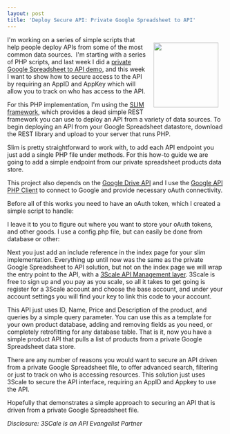 ```yaml
---
layout: post
title: 'Deploy Secure API: Private Google Spreadsheet to API'
---
```

<p><img style="padding: 15px;" src="https://s3.amazonaws.com/kinlane-productions/bw-icons/bw-google-docs.png" alt="" width="150" align="right" /></p>
<p>I'm working on a series of simple scripts that help people deploy APIs from some of the most common data sources. &nbsp;I'm starting with a series of PHP scripts, and last week I did a <a href="http://apievangelist.com/2013/11/12/deploy-api-private-google-spreadsheet-to-api/">private Google Spreadsheet to API demo</a>, and this week I want to show how to secure access to the API by requiring an AppID and AppKey which will allow you to track on who has access to the API.</p>
<p>For this PHP implementation, I'm using the <a href="http://www.slimframework.com/">SLIM framework</a>, which provides a dead simple REST framework you can use to deploy an API from a variety of data sources.   To begin deploying an API from your Google Spreadsheet datastore, download the REST library and upload to your server that runs PHP.</p>
<p>Slim is pretty straightforward to work with, to add each API endpoint you just add a single PHP file under methods. For this how-to guide we are going to add a simple endpoint from our private spreadsheet products data store.</p>
<p>This project also depends on the <a href="https://developers.google.com/drive/">Google Drive API</a> and I use the <a href="https://code.google.com/p/google-api-php-client/">Google API PHP Client</a> to connect to Google and provide necessary oAuth connectivity.&nbsp;</p>
<script src="https://gist.github.com/kinlane/7439653.js"></script>
<p>Before all of this works you need to have an oAuth token, which I created a simple script to handle:</p>
<script src="https://gist.github.com/kinlane/7439681.js"></script>
<p>I leave it to you to figure out where you want to store your oAuth tokens, and other goods. I use a config.php file, but can easily be done from database or other:</p>
<script src="https://gist.github.com/kinlane/7439703.js"></script>
<p>Next you just add an include reference in the index page for your slim implementation. Everything up until now was the same as the private Google Spreadsheet to API solution, but not on the index page we will wrap the entry point to the API, with a <a href="http://bit.ly/1cHBhd5">3Scale API Management layer</a>. 3Scale is free to sign up and you pay as you scale, so all it takes to get going is register for a 3Scale account and choose the base account, and under your account settings you will find your key to link this code to your account.</p>
<script src="https://gist.github.com/kinlane/7509985.js"></script>
<p>This API just uses ID, Name, Price and Description of the product, and queries by a simple query parameter. You can use this as a template for your own product database, adding and removing fields as you need, or completely retrofitting for any database table.  That is it, now you have a simple product API that pulls a list of products from a private Google Spreadsheet data store.</p>
<p>There are any number of reasons you would want to secure an API driven from a private Google Spreadsheet file, to offer advanced search, filtering or just to track on who is accessing resources. This solution just uses 3Scale to secure the API interface, requiring an AppID and Appkey to use the API.&nbsp;</p>
<p>Hopefully that demonstrates a simple approach to securing an API that is driven from a private Google Spreadsheet file.</p>
<p><em>Disclosure: 3SCale is an API Evangelist Partner</em></p>